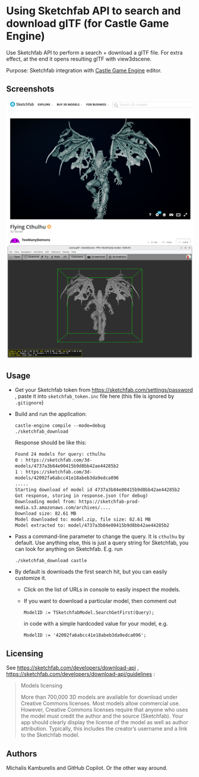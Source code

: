# Using Sketchfab API to search and download glTF (for Castle Game Engine)

Use Sketchfab API to perform a search + download a glTF file. For extra effect, at the end it opens resulting glTF with view3dscene.

Purpose: Sketchfab integration with [Castle Game Engine](https://castle-engine.io/) editor.

## Screenshots

![Screenshot from Sketchab](cthulhu_sketchfab.png)
![Same model downloaded and viewed by view3dscene](cthulhu_view3dscene.png)

## Usage

* Get your Sketchfab token from https://sketchfab.com/settings/password , paste it into `sketchfab_token.inc` file here (this file is ignored by `.gitignore`)

* Build and run the application:

    ```
    castle-engine compile --mode=debug
    ./sketchfab_download
    ```

    Response should be like this:

    ```
    Found 24 models for query: cthulhu
    0 : https://sketchfab.com/3d-models/4737a3b84e00415b9d8bb42ae44285b2
    1 : https://sketchfab.com/3d-models/42002fa6abcc41e18abeb3da9edca096
    .....
    Starting download of model id 4737a3b84e00415b9d8bb42ae44285b2
    Got response, storing in response.json (for debug)
    Downloading model from: https://sketchfab-prod-media.s3.amazonaws.com/archives/....
    Download size: 82.61 MB
    Model downloaded to: model.zip, file size: 82.61 MB
    Model extracted to: model/4737a3b84e00415b9d8bb42ae44285b2
    ```

* Pass a command-line parameter to change the query. It is `cthulhu` by default. Use anything else, this is just a query string for Sketchfab, you can look for anything on Sketchfab. E.g. run

    ```
    ./sketchfab_download castle
    ```

* By default is downloads the first search hit, but you can easily customize it.

    * Click on the list of URLs in console to easily inspect the models.

    * If you want to download a particular model, then comment out

        ```
        ModelID := TSketchfabModel.SearchGetFirst(Query);
        ```

        in code with a simple hardcoded value for your model, e.g.

        ```
        ModelID := '42002fa6abcc41e18abeb3da9edca096';
        ```

## Licensing

See https://sketchfab.com/developers/download-api , https://sketchfab.com/developers/download-api/guidelines :

> Models licensing
>
> More than 700,000 3D models are available for download under Creative Commons licenses. Most models allow commercial use. However, Creative Commons licenses require that anyone who uses the model must credit the author and the source (Sketchfab). Your app should clearly display the license of the model as well as author attribution. Typically, this includes the creator’s username and a link to the Sketchfab model.

## Authors

Michalis Kamburelis and GitHub Copilot. Or the other way around.
